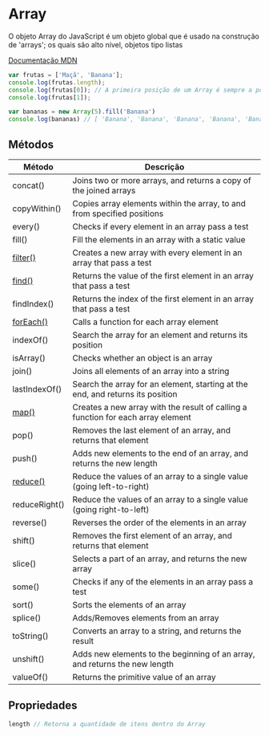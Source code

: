 # Array

O objeto Array do JavaScript é um objeto global que é usado na construção de 'arrays'; os quais são alto nível, objetos tipo listas

[Documentação MDN](https://developer.mozilla.org/pt-BR/docs/Web/JavaScript/Reference/Global_Objects/Array)

```javascript
var frutas = ['Maçã', 'Banana'];
console.log(frutas.length);
console.log(frutas[0]); // A primeira posição de um Array é sempre a posição 0
console.log(frutas[1]);
```

```javascript
var bananas = new Array(5).fill('Banana')
console.log(bananas) // [ 'Banana', 'Banana', 'Banana', 'Banana', 'Banana' ]
```

## Métodos

| Método                    | Descrição                                                                        |
|---------------------------|----------------------------------------------------------------------------------|
| concat()                  | Joins two or more arrays, and returns a copy of the joined arrays                |
| copyWithin()              | Copies array elements within the array, to and from specified positions          |
| every()                   | Checks if every element in an array pass a test                                  |
| fill()                    | Fill the elements in an array with a static value                                |
| [filter()](filter.md)     | Creates a new array with every element in an array that pass a test              |
| [find()](find.md)         | Returns the value of the first element in an array that pass a test              |
| findIndex()               | Returns the index of the first element in an array that pass a test              |
| [forEach()](forEach.md)   | Calls a function for each array element                                          |
| indexOf()                 | Search the array for an element and returns its position                         |
| isArray()                 | Checks whether an object is an array                                             |
| join()                    | Joins all elements of an array into a string                                     |
| lastIndexOf()             | Search the array for an element, starting at the end, and returns its position   |
| [map()](map.md)           | Creates a new array with the result of calling a function for each array element |
| pop()                     | Removes the last element of an array, and returns that element                   |
| push()                    | Adds new elements to the end of an array, and returns the new length             |
| [reduce()](reduce.md)     | Reduce the values of an array to a single value (going left-to-right)            |
| reduceRight()             | Reduce the values of an array to a single value (going right-to-left)            |
| reverse()                 | Reverses the order of the elements in an array                                   |
| shift()                   | Removes the first element of an array, and returns that element                  |
| slice()                   | Selects a part of an array, and returns the new array                            |
| some()                    | Checks if any of the elements in an array pass a test                            |
| sort()                    | Sorts the elements of an array                                                   |
| splice()                  | Adds/Removes elements from an array                                              |
| toString()                | Converts an array to a string, and returns the result                            |
| unshift()                 | Adds new elements to the beginning of an array, and returns the new length       |
| valueOf()                 | Returns the primitive value of an array                                          |

## Propriedades

```javascript
length // Retorna a quantidade de itens dentro do Array
```